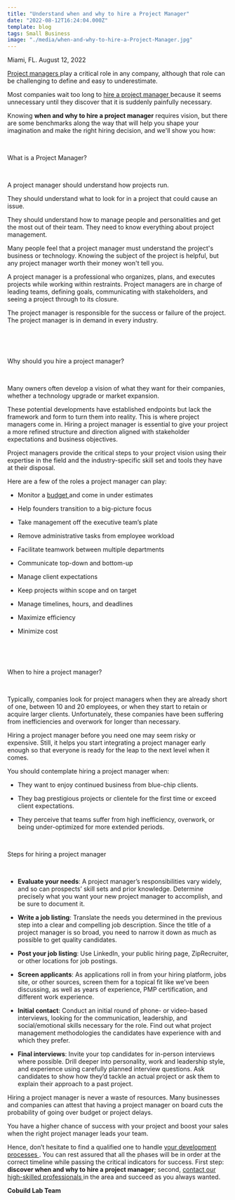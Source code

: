 ```yaml
---
title: "Understand when and why to hire a Project Manager"
date: "2022-08-12T16:24:04.000Z"
template: blog
tags: Small Business
image: "./media/when-and-why-to-hire-a-Project-Manager.jpg"
---
```


Miami, FL. August 12, 2022

<a target="_blank" href="https://cobuildlab.com/blog/top-project-management-software-tools/">   Project managers </a> play a critical role in any company, although that role can be challenging to define and easy to underestimate. 

Most companies wait too long to <a target="_blank" href="https://cobuildlab.com/services/">   hire a project manager </a> because it seems unnecessary until they discover that it is suddenly painfully necessary. 

Knowing **when and why to hire a project manager** requires vision, but there are some benchmarks along the way that will help you shape your imagination and make the right hiring decision, and we'll show you how:

<br>

<title-2>What is a Project Manager?</title-2>

<br>

A project manager should understand how projects run. 

They should understand what to look for in a project that could cause an issue. 

They should understand how to manage people and personalities and get the most out of their team. They need to know everything about project management. 

Many people feel that a project manager must understand the project's business or technology. Knowing the subject of the project is helpful, but any project manager worth their money won't tell you.

A project manager is a professional who organizes, plans, and executes projects while working within restraints. Project managers are in charge of leading teams, defining goals, communicating with stakeholders, and seeing a project through to its closure. 

The project manager is responsible for the success or failure of the project. The project manager is in demand in every industry.

<br>

<youtube-video id="ip40qRkiZpk"></youtube-video>

<br>

<title-2>Why should you hire a project manager?</title-2>

<br>

Many owners often develop a vision of what they want for their companies, whether a technology upgrade or market expansion. 

These potential developments have established endpoints but lack the framework and form to turn them into reality. This is where project managers come in. Hiring a project manager is essential to give your project a more refined structure and direction aligned with stakeholder expectations and business objectives. 

Project managers provide the critical steps to your project vision using their expertise in the field and the industry-specific skill set and tools they have at their disposal.

Here are a few of the roles a project manager can play:

* Monitor a <a target="_blank" href="https://cobuildlab.com/blog/tips-to-raise-funds-when-you-are-entrepreneur/">   budget </a> and come in under estimates

* Help founders transition to a big-picture focus

* Take management off the executive team’s plate

* Remove administrative tasks from employee workload

* Facilitate teamwork between multiple departments

* Communicate top-down and bottom-up
 
* Manage client expectations
 
* Keep projects within scope and on target

* Manage timelines, hours, and deadlines

* Maximize efficiency

* Minimize cost

<br>

<youtube-video id="gu-z9EbIZ5k"></youtube-video>

<br>

<title-2>When to hire a project manager?</title-2>

<br>

Typically, companies look for project managers when they are already short of one, between 10 and 20 employees, or when they start to retain or acquire larger clients. Unfortunately, these companies have been suffering from inefficiencies and overwork for longer than necessary. 

Hiring a project manager before you need one may seem risky or expensive. Still, it helps you start integrating a project manager early enough so that everyone is ready for the leap to the next level when it comes.

You should contemplate hiring a project manager when:

* They want to enjoy continued business from blue-chip clients.

* They bag prestigious projects or clientele for the first time or exceed client expectations.

* They perceive that teams suffer from high inefficiency, overwork, or being under-optimized for more extended periods.

<br>

<title-2>Steps for hiring a project manager</title-2>

<br>

* **Evaluate your needs**:  A project manager’s responsibilities vary widely, and so can prospects’ skill sets and prior knowledge. Determine precisely what you want your new project manager to accomplish, and be sure to document it.

* **Write a job listing**:  Translate the needs you determined in the previous step into a clear and compelling job description.  Since the title of a project manager is so broad, you need to narrow it down as much as possible to get quality candidates.

* **Post your job listing**:  Use LinkedIn, your public hiring page, ZipRecruiter, or other locations for job postings.

* **Screen applicants**:  As applications roll in from your hiring platform, jobs site, or other sources, screen them for a topical fit like we’ve been discussing, as well as years of experience, PMP certification, and different work experience.

* **Initial contact**:  Conduct an initial round of phone- or video-based interviews, looking for the communication, leadership, and social/emotional skills necessary for the role. Find out what project management methodologies the candidates have experience with and which they prefer.

* **Final interviews**:  Invite your top candidates for in-person interviews where possible. Drill deeper into personality, work and leadership style, and experience using carefully planned interview questions. Ask candidates to show how they’d tackle an actual project or ask them to explain their approach to a past project.

Hiring a project manager is never a waste of resources. Many businesses and companies can attest that having a project manager on board cuts the probability of going over budget or project delays.

You have a higher chance of success with your project and boost your sales when the right project manager leads your team. 

Hence, don’t hesitate to find a qualified one to handle <a target="_blank" href="https://cobuildlab.com/services/">   your development processes </a>. You can rest assured that all the phases will be in order at the correct timeline while passing the critical indicators for success. First step: **discover when and why to hire a project manager**; second, <a target="_blank" href="https://cobuild-lab.com/">   contact our high-skilled professionals </a> in the area and succeed as you always wanted.

**Cobuild Lab Team**
